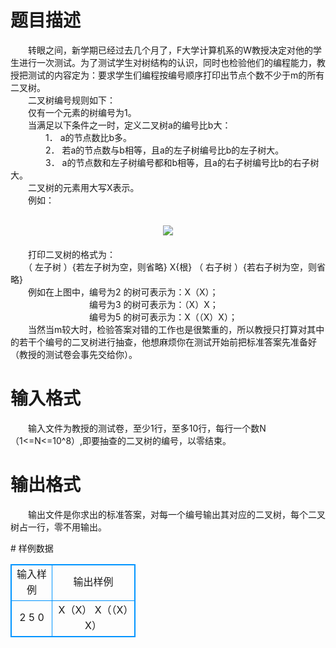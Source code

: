 # 

 
 # 题目描述 
<p>
　　转眼之间，新学期已经过去几个月了，F大学计算机系的W教授决定对他的学生进行一次测试。为了测试学生对树结构的认识，同时也检验他们的编程能力，教授把测试的内容定为：要求学生们编程按编号顺序打印出节点个数不少于m的所有二叉树。<br>　　二叉树编号规则如下：<br>　　仅有一个元素的树编号为1。<br>　　当满足以下条件之一时，定义二叉树a的编号比b大：<br>　　　　1． a的节点数比b多。<br>　　　　2． 若a的节点数与b相等，且a的左子树编号比b的左子树大。<br>　　　　3． a的节点数和左子树编号都和b相等，且a的右子树编号比b的右子树大。<br>　　二叉树的元素用大写X表示。<br>　　例如：<br><br><center><img src="/source/joyoi/tyvj-3149/img/aHR0cDovL3d3dy5qb3lvaS5jbi9wcm9ibGVtL3R5dmotMzE0OS9wcm9ibGVtc19pbWFnZXMvMTQzNi8xLmJtcA==.bmp"></img></center>　　　 <br>　　打印二叉树的格式为：<br>　　（ 左子树 ）{若左子树为空，则省略} X{根} （ 右子树 ）{若右子树为空，则省略}<br>　　例如在上图中，编号为2 的树可表示为：X（X）；<br>　　　　　　　　　编号为3 的树可表示为：（X）X；<br>　　　　　　　　　编号为5 的树可表示为：X（（X）X）；<br>　　当然当m较大时，检验答案对错的工作也是很繁重的，所以教授只打算对其中的若干个编号的二叉树进行抽查，他想麻烦你在测试开始前把标准答案先准备好（教授的测试卷会事先交给你）。<br></p> 

 
 # 输入格式 
<p>
　　输入文件为教授的测试卷，至少1行，至多10行，每行一个数N（1<=N<=10^8）,即要抽查的二叉树的编号，以零结束。</p> 

 
 # 输出格式 
<p>
　　输出文件是你求出的标准答案，对每一个编号输出其对应的二叉树，每个二叉树占一行，零不用输出。</p> 
# 样例数据
<style>
        table,table tr th, table tr td { border:1px solid #0094ff; }
        table { width: 200px; min-height: 25px; line-height: 25px; text-align: center; border-collapse: collapse;}   
    </style>
<table>
	<tr>
		<td>输入样例</td>
		<td>输出样例</td>
	</tr>
<tr><td>2
5
0
</td><td>X（X）
X（（X）X）</td></tr></table>
